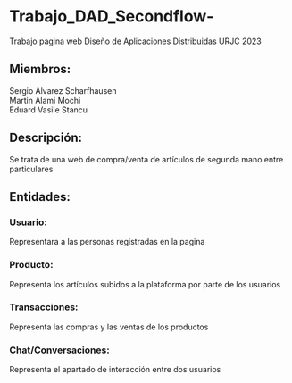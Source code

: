 # Trabajo_DAD_Secondflow-
Trabajo pagina web Diseño de Aplicaciones Distribuidas URJC 2023
<h2>Miembros:</h2>
Sergio Alvarez Scharfhausen<br>
 Martin Alami Mochi<br>
Eduard Vasile Stancu
<h2>Descripción:</h2>
Se trata de una web de compra/venta de artículos de segunda mano entre particulares

<h2>Entidades:</h2>
<h3>Usuario:</h3> Representara a las personas registradas en la pagina
<h3>Producto:</h3> Representa los artículos subidos a la plataforma por parte de los usuarios
<h3>Transacciones:</h3> Representa las compras y las ventas de los productos
<h3>Chat/Conversaciones:</h3> Representa el apartado de interacción entre dos usuarios 

